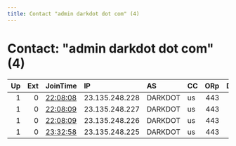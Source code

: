 ```yaml
---
title: Contact "admin darkdot dot com" (4)
---
```


# Contact: "admin darkdot dot com" (4)

|   Up |   Ext | JoinTime                                                                                              | IP             | AS      | CC   |   ORp |   Dirp | OS    | Version   | Nickname   |   eFamMembers |
|-----:|------:|:------------------------------------------------------------------------------------------------------|:---------------|:--------|:-----|------:|-------:|:------|:----------|:-----------|--------------:|
|    1 |     0 | [22:08:08](https://nusenu.github.io/OrNetStats/w/relay/948943AE60917527EC606025E8EFB058EFA6ED50.html) | 23.135.248.228 | DARKDOT | us   |   443 |      0 | Linux | 0.4.7.10  | DarkdotCA4 |             4 |
|    1 |     0 | [22:08:09](https://nusenu.github.io/OrNetStats/w/relay/9689DAFDA3750DBA1089B2A59E3388ECD52C2919.html) | 23.135.248.227 | DARKDOT | us   |   443 |      0 | Linux | 0.4.7.10  | DarkdotCA3 |             4 |
|    1 |     0 | [22:08:09](https://nusenu.github.io/OrNetStats/w/relay/D7F6418258F77E968E6DD0913045CF25A6548318.html) | 23.135.248.226 | DARKDOT | us   |   443 |      0 | Linux | 0.4.7.10  | DarkdotCA2 |             4 |
|    1 |     0 | [23:32:58](https://nusenu.github.io/OrNetStats/w/relay/91635D7A23D063FA0B1434B7A7CC5E5A738BDD45.html) | 23.135.248.225 | DARKDOT | us   |   443 |      0 | Linux | 0.4.7.10  | DarkdotCA1 |             4 |
